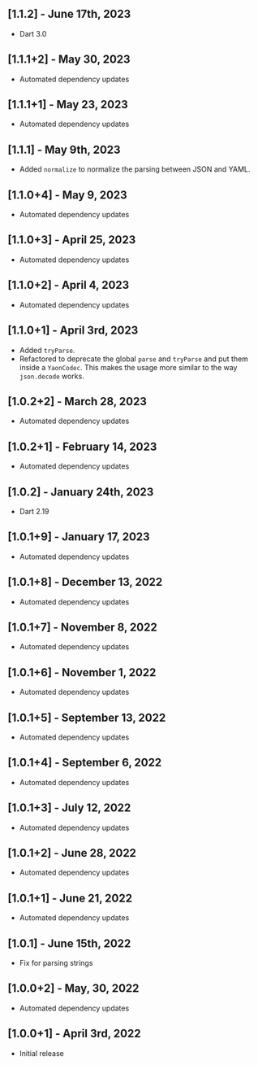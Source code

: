 ## [1.1.2] - June 17th, 2023

* Dart 3.0


## [1.1.1+2] - May 30, 2023

* Automated dependency updates


## [1.1.1+1] - May 23, 2023

* Automated dependency updates


## [1.1.1] - May 9th, 2023

* Added `normalize` to normalize the parsing between JSON and YAML.


## [1.1.0+4] - May 9, 2023

* Automated dependency updates


## [1.1.0+3] - April 25, 2023

* Automated dependency updates


## [1.1.0+2] - April 4, 2023

* Automated dependency updates


## [1.1.0+1] - April 3rd, 2023

* Added `tryParse`.
* Refactored to deprecate the global `parse` and `tryParse` and put them inside a `YaonCodec`.  This makes the usage more similar to the way `json.decode` works.


## [1.0.2+2] - March 28, 2023

* Automated dependency updates


## [1.0.2+1] - February 14, 2023

* Automated dependency updates


## [1.0.2] - January 24th, 2023

* Dart 2.19


## [1.0.1+9] - January 17, 2023

* Automated dependency updates


## [1.0.1+8] - December 13, 2022

* Automated dependency updates


## [1.0.1+7] - November 8, 2022

* Automated dependency updates


## [1.0.1+6] - November 1, 2022

* Automated dependency updates


## [1.0.1+5] - September 13, 2022

* Automated dependency updates


## [1.0.1+4] - September 6, 2022

* Automated dependency updates


## [1.0.1+3] - July 12, 2022

* Automated dependency updates


## [1.0.1+2] - June 28, 2022

* Automated dependency updates


## [1.0.1+1] - June 21, 2022

* Automated dependency updates


## [1.0.1] - June 15th, 2022

* Fix for parsing strings


## [1.0.0+2] - May, 30, 2022

* Automated dependency updates


## [1.0.0+1] - April 3rd, 2022

* Initial release

















